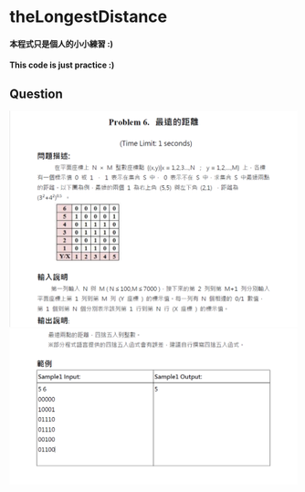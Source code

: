 # theLongestDistance
#### 本程式只是個人的小小練習 :)
#### This code is just practice :)
## Question
![image alt](https://github.com/UnreaLin01/theLongestDistance/blob/main/2021-11-23%20013121.png?raw=true)
![image alt](https://github.com/UnreaLin01/theLongestDistance/blob/main/2021-11-23%20013220.png?raw=true)